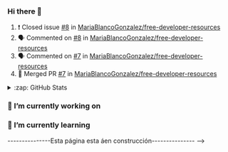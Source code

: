 ### Hi there 👋

<!--
**MariaBlancoGonzalez/MariaBlancoGonzalez** is a ✨ _special_ ✨ repository because its `README.md` (this file) appears on your GitHub profile.
### Hi there, I'm Jesse - aka [codeSTACKr][website] 👋

![Bienvenido al github de Maria Blanc!](https://user-images.githubusercontent.com/282759/84682528-c1d5d300-af03-11ea-9bfb-02854ad0cb20.gif)

[![Twitter Follow](https://img.shields.io/twitter/follow/codeSTACKr?color=1DA1F2&logo=twitter&style=for-the-badge)](https://twitter.com/Maria_18bg)

### Languages and Tools:

[<img align="left" alt="Visual Studio Code" width="26px" src="https://raw.githubusercontent.com/github/explore/80688e429a7d4ef2fca1e82350fe8e3517d3494d/topics/visual-studio-code/visual-studio-code.png" />][webdevplaylist]
[<img align="left" alt="Git" width="26px" src="https://raw.githubusercontent.com/github/explore/80688e429a7d4ef2fca1e82350fe8e3517d3494d/topics/git/git.png" />][webdevplaylist]
[<img align="left" alt="GitHub" width="26px" src="https://raw.githubusercontent.com/github/explore/78df643247d429f6cc873026c0622819ad797942/topics/github/github.png" />][webdevplaylist]
[<img align="left" alt="Terminal" width="26px" src="https://raw.githubusercontent.com/github/explore/80688e429a7d4ef2fca1e82350fe8e3517d3494d/topics/terminal/terminal.png" />][webdevplaylist]


<details>
  <summary>:zap: Recent GitHub Activity</summary>
  
<!--START_SECTION:activity-->
1. ❗️ Closed issue [#8](https://github.com/MariaBlancoGonzalez/free-developer-resources/issues/8) in [MariaBlancoGonzalez/free-developer-resources](https://github.com/MariaBlancoGonzalez/free-developer-resources)
2. 🗣 Commented on [#8](https://github.com/MariaBlancoGonzalez/free-developer-resources/issues/8) in [MariaBlancoGonzalez/free-developer-resources](https://github.com/MariaBlancoGonzalez/free-developer-resources)
3. 🗣 Commented on [#7](https://github.com/MariaBlancoGonzalez/free-developer-resources/issues/7) in [MariaBlancoGonzalez/free-developer-resources](https://github.com/MariaBlancoGonzalez/free-developer-resources)
4. 🎉 Merged PR [#7](https://github.com/MariaBlancoGonzalez/free-developer-resources/pull/7) in [MariaBlancoGonzalez/free-developer-resources](https://github.com/MariaBlancoGonzalez/free-developer-resources)
<!--END_SECTION:activity-->

</details>

<details>
  <summary>:zap: GitHub Stats</summary>

  <img align="left" alt="codeSTACKr's GitHub Stats" src="https://github-readme-stats.codestackr.vercel.app/api?username=codeSTACKr&show_icons=true&hide_border=true" />

</details>

[website]: https://codeSTACKr.com
[course]: http://vsCodeHero.com
[twitter]: https://twitter.com/codeSTACKr
[youtube]: https://youtube.com/codeSTACKr
[instagram]: https://instagram.com/codeSTACKr
[linkedin]: https://linkedin.com/in/codeSTACKr
[webdevplaylist]: https://www.youtube.com/playlist?list=PLkwxH9e_vrAJ0WbEsFA9W3I1W-g_BTsbt
[jsplaylist]: https://www.youtube.com/playlist?list=PLkwxH9e_vrALRJKu7wfXby3MKeflhTu6B
[cssplaylist]: https://www.youtube.com/playlist?list=PLkwxH9e_vrALSdvZuEh6gqQdmDoDIoqz4
[reactplaylist]: https://www.youtube.com/playlist?list=PLkwxH9e_vrAK4TdffpxKY3QGyHCpxFcQ0


### 🔭 I’m currently working on 
### 🌱 I’m currently learning 


---------------Esta página esta áen construcción---------------
-->
